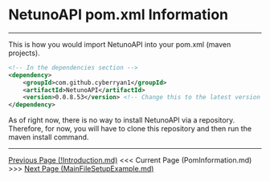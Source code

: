 
# NetunoAPI pom.xml Information

---

This is how you would import NetunoAPI into your pom.xml (maven projects).

```xml
<!-- In the dependencies section -->
<dependency>
    <groupId>com.github.cyberryan1</groupId>
    <artifactId>NetunoAPI</artifactId>
    <version>0.0.8.53</version> <!-- Change this to the latest version -->
</dependency>
```

As of right now, there is no way to install NetunoAPI via a repository.
Therefore, for now, you will have to clone this repository and then run
the maven install command.

---

[Previous Page (!Introduction.md)](!Introduction.md) <<< Current Page (PomInformation.md) >>> [Next Page (MainFileSetupExample.md)](MainFileSetupExample.md)